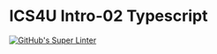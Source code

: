 # ICS4U Intro-02 Typescript

[![GitHub's Super Linter](https://github.com/Mr-Coxall/ICS4U-Intro-02-Typescript/workflows/Super%20Linter/badge.svg)](https://github.com/Mr-Coxall/ICS4U-Intro-02-Typescript/actions)
